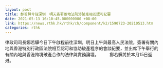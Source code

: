 ```yaml
---
layout: post
title: 鄭若驊今往深圳　明天簽署兩地法院涉破產相互認可紀要
date: 2021-05-13 16:10:45.000000000 +08:00
link: https://news.rthk.hk/rthk/ch/component/k2/1590723-20210513.htm
categories: rthk
---
```


律政司司長鄭若驊今日下午啟程前往深圳，明日上午與最高人民法院，簽署有關內地與香港特別行政區法院相互認可和協助破產程序的會談紀要，並出席下午舉行的有關內地與香港跨境破產合作的法律與實務論壇。
　　 
鄭若驊將於本月15日返港。
